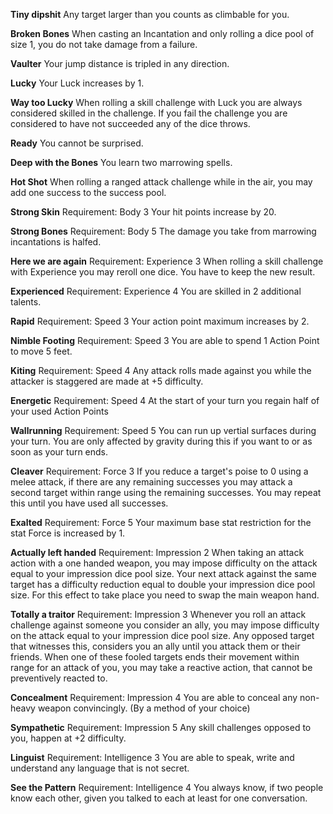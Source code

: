 **Tiny dipshit**
Any target larger than you counts as climbable for you.

**Broken Bones**
When casting an Incantation and only rolling a dice pool of size 1, you do not take damage from a failure.

**Vaulter**
Your jump distance is tripled in any direction.

**Lucky**
Your Luck increases by 1.

**Way too Lucky**
When rolling a skill challenge with Luck you are always considered skilled in the challenge. If you fail the challenge you are considered to have not succeeded any of the dice throws.

**Ready**
You cannot be surprised.

**Deep with the Bones**
You learn two marrowing spells.

**Hot Shot**
When rolling a ranged attack challenge while in the air, you may add one success to the success pool.

**Strong Skin**
Requirement: Body 3
Your hit points increase by 20.

**Strong Bones**
Requirement: Body 5
The damage you take from marrowing incantations is halfed.

**Here we are again**
Requirement: Experience 3
When rolling a skill challenge with Experience you may reroll one dice. You have to keep the new result.

**Experienced**
Requirement: Experience 4
You are skilled in 2 additional talents.

**Rapid**
Requirement: Speed 3
Your action point maximum increases by 2.

**Nimble Footing**
Requirement: Speed 3
You are able to spend 1 Action Point to move 5 feet.

**Kiting**
Requirement: Speed 4
Any attack rolls made against you while the attacker is staggered are made at +5 difficulty.

**Energetic**
Requirement: Speed 4
At the start of your turn you regain half of your used Action Points

**Wallrunning**
Requirement: Speed 5
You can run up vertial surfaces during your turn. You are only affected by gravity during this if you want to or as soon as your turn ends.

**Cleaver**
Requirement: Force 3
If you reduce a target's poise to 0 using a melee attack, if there are any remaining successes you may attack a second target within range using the remaining successes. You may repeat this until you have used all successes.

**Exalted**
Requirement: Force 5
Your maximum base stat restriction for the stat Force is increased by 1.

**Actually left handed**
Requirement: Impression 2
When taking an attack action with a one handed weapon, you may impose difficulty on the attack equal to your impression dice pool size. Your next attack against the same target has a difficulty reduction equal to double your impression dice pool size. For this effect to take place you need to swap the main weapon hand.

**Totally a traitor**
Requirement: Impression 3
Whenever you roll an attack challenge against someone you consider an ally, you may impose difficulty on the attack equal to your impression dice pool size.
Any opposed target that witnesses this, considers you an ally until you attack them or their friends.
When one of these fooled targets ends their movement within range for an attack of you, you may take a reactive action, that cannot be preventively reacted to.

**Concealment**
Requirement: Impression 4
You are able to conceal any non-heavy weapon convincingly. (By a method of your choice)

**Sympathetic**
Requirement: Impression 5
Any skill challenges opposed to you, happen at +2 difficulty.

**Linguist**
Requirement: Intelligence 3
You are able to speak, write and understand any language that is not secret.

**See the Pattern**
Requirement: Intelligence 4
You always know, if two people know each other, given you talked to each at least for one conversation.